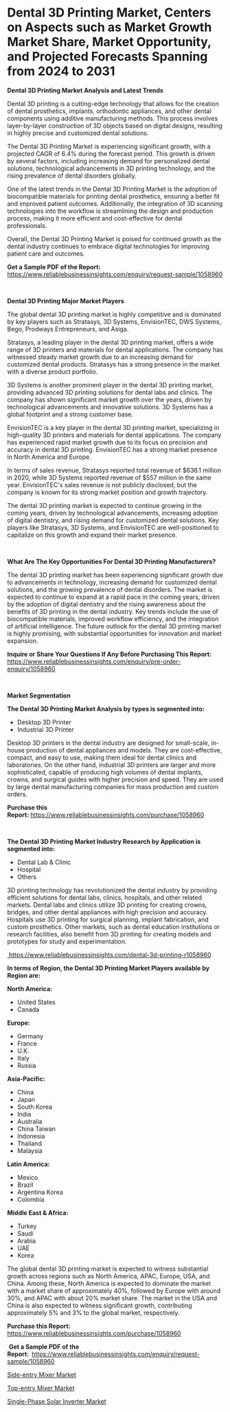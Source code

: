 <p><h1>Dental 3D Printing Market, Centers on Aspects such as Market Growth Market Share, Market Opportunity, and Projected Forecasts Spanning from 2024 to 2031</h1></p><p><strong>Dental 3D Printing Market Analysis and Latest Trends</strong></p>
<p><p>Dental 3D printing is a cutting-edge technology that allows for the creation of dental prosthetics, implants, orthodontic appliances, and other dental components using additive manufacturing methods. This process involves layer-by-layer construction of 3D objects based on digital designs, resulting in highly precise and customized dental solutions.</p><p>The Dental 3D Printing Market is experiencing significant growth, with a projected CAGR of 6.4% during the forecast period. This growth is driven by several factors, including increasing demand for personalized dental solutions, technological advancements in 3D printing technology, and the rising prevalence of dental disorders globally.</p><p>One of the latest trends in the Dental 3D Printing Market is the adoption of biocompatible materials for printing dental prosthetics, ensuring a better fit and improved patient outcomes. Additionally, the integration of 3D scanning technologies into the workflow is streamlining the design and production process, making it more efficient and cost-effective for dental professionals.</p><p>Overall, the Dental 3D Printing Market is poised for continued growth as the dental industry continues to embrace digital technologies for improving patient care and outcomes.</p></p>
<p><strong>Get a Sample PDF of the Report:&nbsp;</strong> <a href="https://www.reliablebusinessinsights.com/enquiry/request-sample/1058960">https://www.reliablebusinessinsights.com/enquiry/request-sample/1058960</a></p>
<p>&nbsp;</p>
<p><strong>Dental 3D Printing Major Market Players</strong></p>
<p><p>The global dental 3D printing market is highly competitive and is dominated by key players such as Stratasys, 3D Systems, EnvisionTEC, DWS Systems, Bego, Prodways Entrepreneurs, and Asiga. </p><p>Stratasys, a leading player in the dental 3D printing market, offers a wide range of 3D printers and materials for dental applications. The company has witnessed steady market growth due to an increasing demand for customized dental products. Stratasys has a strong presence in the market with a diverse product portfolio.</p><p>3D Systems is another prominent player in the dental 3D printing market, providing advanced 3D printing solutions for dental labs and clinics. The company has shown significant market growth over the years, driven by technological advancements and innovative solutions. 3D Systems has a global footprint and a strong customer base.</p><p>EnvisionTEC is a key player in the dental 3D printing market, specializing in high-quality 3D printers and materials for dental applications. The company has experienced rapid market growth due to its focus on precision and accuracy in dental 3D printing. EnvisionTEC has a strong market presence in North America and Europe.</p><p>In terms of sales revenue, Stratasys reported total revenue of $636.1 million in 2020, while 3D Systems reported revenue of $557 million in the same year. EnvisionTEC's sales revenue is not publicly disclosed, but the company is known for its strong market position and growth trajectory.</p><p>The dental 3D printing market is expected to continue growing in the coming years, driven by technological advancements, increasing adoption of digital dentistry, and rising demand for customized dental solutions. Key players like Stratasys, 3D Systems, and EnvisionTEC are well-positioned to capitalize on this growth and expand their market presence.</p></p>
<p>&nbsp;</p>
<p><strong>What Are The Key Opportunities For Dental 3D Printing Manufacturers?</strong></p>
<p><p>The dental 3D printing market has been experiencing significant growth due to advancements in technology, increasing demand for customized dental solutions, and the growing prevalence of dental disorders. The market is expected to continue to expand at a rapid pace in the coming years, driven by the adoption of digital dentistry and the rising awareness about the benefits of 3D printing in the dental industry. Key trends include the use of biocompatible materials, improved workflow efficiency, and the integration of artificial intelligence. The future outlook for the dental 3D printing market is highly promising, with substantial opportunities for innovation and market expansion.</p></p>
<p><strong>Inquire or Share Your Questions If Any Before Purchasing This Report:</strong> <a href="https://www.reliablebusinessinsights.com/enquiry/pre-order-enquiry/1058960">https://www.reliablebusinessinsights.com/enquiry/pre-order-enquiry/1058960</a></p>
<p>&nbsp;</p>
<p><strong>Market Segmentation</strong></p>
<p><strong>The Dental 3D Printing Market Analysis by types is segmented into:</strong></p>
<p><ul><li>Desktop 3D Printer</li><li>Industrial 3D Printer</li></ul></p>
<p><p>Desktop 3D printers in the dental industry are designed for small-scale, in-house production of dental appliances and models. They are cost-effective, compact, and easy to use, making them ideal for dental clinics and laboratories. On the other hand, industrial 3D printers are larger and more sophisticated, capable of producing high volumes of dental implants, crowns, and surgical guides with higher precision and speed. They are used by large dental manufacturing companies for mass production and custom orders.</p></p>
<p><strong>Purchase this Report:&nbsp;</strong><a href="https://www.reliablebusinessinsights.com/purchase/1058960">https://www.reliablebusinessinsights.com/purchase/1058960</a></p>
<p>&nbsp;</p>
<p><strong>The Dental 3D Printing Market Industry Research by Application is segmented into:</strong></p>
<p><ul><li>Dental Lab & Clinic</li><li>Hospital</li><li>Others</li></ul></p>
<p><p>3D printing technology has revolutionized the dental industry by providing efficient solutions for dental labs, clinics, hospitals, and other related markets. Dental labs and clinics utilize 3D printing for creating crowns, bridges, and other dental appliances with high precision and accuracy. Hospitals use 3D printing for surgical planning, implant fabrication, and custom prosthetics. Other markets, such as dental education institutions or research facilities, also benefit from 3D printing for creating models and prototypes for study and experimentation.</p></p>
<p><a href="https://www.reliablebusinessinsights.com/dental-3d-printing-r1058960">&nbsp;https://www.reliablebusinessinsights.com/dental-3d-printing-r1058960</a></p>
<p><strong>In terms of Region, the Dental 3D Printing Market Players available by Region are:</strong></p>
<p>
    <p> <strong> North America: </strong>
        <ul>
            <li>United States</li>
            <li>Canada</li>
        </ul>
        </p> 
    <p> <strong> Europe: </strong>
        <ul>
            <li>Germany</li>
            <li>France</li>
            <li>U.K.</li>
            <li>Italy</li>
            <li>Russia</li>
        </ul>
        </p> 
    <p> <strong> Asia-Pacific: </strong>
        <ul>
            <li>China</li>
            <li>Japan</li>
            <li>South Korea</li>
            <li>India</li>
            <li>Australia</li>
            <li>China Taiwan</li>
            <li>Indonesia</li>
            <li>Thailand</li>
            <li>Malaysia</li>
        </ul>
        </p> 
    <p> <strong> Latin America: </strong>
        <ul>
            <li>Mexico</li>
            <li>Brazil</li>
            <li>Argentina Korea</li>
            <li>Colombia</li>
        </ul>
        </p> 
    <p> <strong> Middle East & Africa: </strong>
        <ul>
            <li>Turkey</li>
            <li>Saudi</li>
            <li>Arabia</li>
            <li>UAE</li>
            <li>Korea</li>
        </ul>
    </p>
    </p>
<p><p>The global dental 3D printing market is expected to witness substantial growth across regions such as North America, APAC, Europe, USA, and China. Among these, North America is expected to dominate the market with a market share of approximately 40%, followed by Europe with around 30%, and APAC with about 20% market share. The market in the USA and China is also expected to witness significant growth, contributing approximately 5% and 3% to the global market, respectively.</p></p>
<p><strong>Purchase this Report: </strong><a href="https://www.reliablebusinessinsights.com/purchase/1058960">https://www.reliablebusinessinsights.com/purchase/1058960</a></p>
<p>&nbsp;<strong>Get a Sample PDF of the Report:&nbsp;&nbsp;</strong><a href="https://www.reliablebusinessinsights.com/enquiry/request-sample/1058960">https://www.reliablebusinessinsights.com/enquiry/request-sample/1058960</a></p>
<p><strong></strong></p>
<p><p><a href="https://github.com/JermaineCrona2023/Market-Research-Report-List-1/blob/main/side-entry-mixer-market.md">Side-entry Mixer Market</a></p><p><a href="https://github.com/AlysaLedner2023/Market-Research-Report-List-1/blob/main/top-entry-mixer-market.md">Top-entry Mixer Market</a></p><p><a href="https://github.com/Sherrillcrooksxa8i18ucf2m/Market-Research-Report-List-3/blob/main/single-phase-solar-inverter-market.md">Single-Phase Solar Inverter Market</a></p></p>
